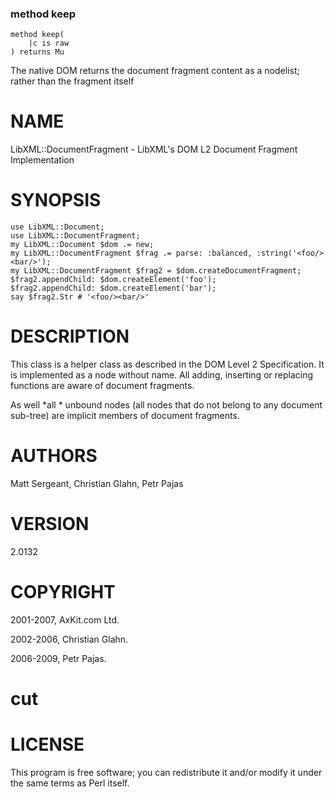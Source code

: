 ### method keep

```perl6
method keep(
    |c is raw
) returns Mu
```

The native DOM returns the document fragment content as a nodelist; rather than the fragment itself

NAME
====

LibXML::DocumentFragment - LibXML's DOM L2 Document Fragment Implementation

SYNOPSIS
========

    use LibXML::Document;
    use LibXML::DocumentFragment;
    my LibXML::Document $dom .= new;
    my LibXML::DocumentFragment $frag .= parse: :balanced, :string('<foo/><bar/>');
    my LibXML::DocumentFragment $frag2 = $dom.createDocumentFragment;
    $frag2.appendChild: $dom.createElement('foo');
    $frag2.appendChild: $dom.createElement('bar');
    say $frag2.Str # '<foo/><bar/>'

DESCRIPTION
===========

This class is a helper class as described in the DOM Level 2 Specification. It is implemented as a node without name. All adding, inserting or replacing functions are aware of document fragments.

As well *all * unbound nodes (all nodes that do not belong to any document sub-tree) are implicit members of document fragments.

AUTHORS
=======

Matt Sergeant, Christian Glahn, Petr Pajas

VERSION
=======

2.0132

COPYRIGHT
=========

2001-2007, AxKit.com Ltd.

2002-2006, Christian Glahn.

2006-2009, Petr Pajas.

cut
===



LICENSE
=======

This program is free software; you can redistribute it and/or modify it under the same terms as Perl itself.

